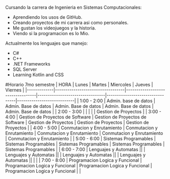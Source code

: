 
Cursando la carrera de Ingenieria en Sistemas Computacionales:
- Aprendiendo los usos de GitHub.
- Creando proyectos de mi carrera asi como personales.
- Me gustan los videojuegos y la historia.
- Viendo si la programacion es lo Mio.

Actualmente los lenguajes que manejo:
- C#
- C++
- .NET Frameworks
- SQL Server
- Learning Kotlin and CSS

#Horario 7mo semestre
| HORA        | Lunes                            | Martes                           | Miercoles                       | Jueves                          | Viernes                    |
|-------------|----------------------------------|----------------------------------|---------------------------------|---------------------------------|----------------------------|
| 1:00 - 2:00 | Admin. base de datos             | Admin. Base de datos             | Admin. Base de datos            | Admin. Base de datos            | Admin. Base de datos       |
| 2:00 - 3:00 |                                  |                                  |                                 |                                 | Gestion de Proyectos       |
| 3:00 - 4:00 | Gestion de Proyectos de Software | Gestion de Proyectos de Software | Gestion de Proyectos            | Gestion de Proyectos            | Gestion de Proyectos       |
| 4:00 - 5:00 | Conmutacion y Enrutamiento       | Conmutacion y Enrutamiento       | Conmutacion y Enrutamiento      | Conmutacion y Enrutamiento      | Conmutacion y Enrutamiento |
| 5:00 - 6:00 | Sistemas Programables            | Sistemas Programables            | Sistemas Programables           | Sistemas Programables           | Sistemas Programables      |
| 6:00 - 7:00 | Lenguajes y Automatas \|\|       | Lenguajes y Automatas \|\|       | Lenguajes y Automatas \|\|      | Lenguajes y Automatas \|\|      |                            |
| 7:00 - 8:00 | Programacion Logica y Funcional  | Programacion Logica y Funcional  | Programacion Logica y Funcional | Programacion Logica y Funcional |                            |

